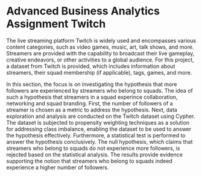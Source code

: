 # Advanced Business Analytics Assignment Twitch

The live streaming platform Twitch is widely used and encompasses various content categories, such
as video games, music, art, talk shows, and more. Streamers are provided with the capability to
broadcast their live gameplay, creative endeavors, or other activities to a global audience. For this
project, a dataset from Twitch is provided, which includes information about streamers, their squad
membership (if applicable), tags, games, and more.

In this section, the focus is on investigating the hypothesis that more followers are experienced by
streamers who belong to squads. The idea of such a hypothesis that streamers in a squad experince
collaboration, networking and squad branding. First, the number of followers of a streamer is chosen
as a metric to address the hypothesis. Next, data exploration and analysis are conducted on the
Twitch dataset using Cypher. The dataset is subjected to propensity weighting techniques as a solution
for addressing class imbalance, enabling the dataset to be used to answer the hypothesis effectively.
Furthermore, a statistical test is performed to answer the hypothesis conclusively. The null hypothesis,
which claims that streamers who belong to squads do not experience more followers, is rejected
based on the statistical analysis. The results provide evidence supporting the notion that streamers
who belong to squads indeed experience a higher number of followers.
